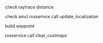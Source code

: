 check raytrace distance

check amcl
rosserivce call update_localization

build waypoint

rosservice call clear_costmaps
